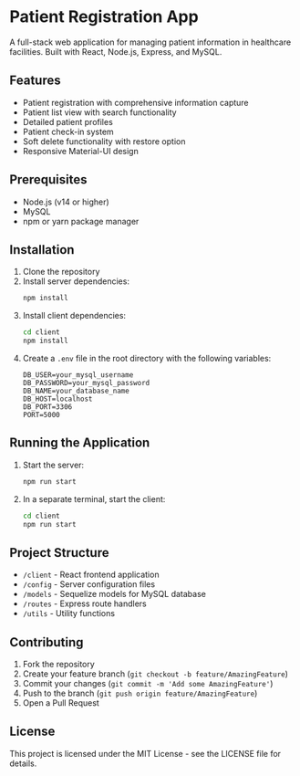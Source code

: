 # Patient Registration App

A full-stack web application for managing patient information in healthcare facilities. Built with React, Node.js, Express, and MySQL.

## Features

- Patient registration with comprehensive information capture
- Patient list view with search functionality
- Detailed patient profiles
- Patient check-in system
- Soft delete functionality with restore option
- Responsive Material-UI design

## Prerequisites

- Node.js (v14 or higher)
- MySQL
- npm or yarn package manager

## Installation

1. Clone the repository
2. Install server dependencies:
   ```bash
   npm install
   ```
3. Install client dependencies:
   ```bash
   cd client
   npm install
   ```
4. Create a `.env` file in the root directory with the following variables:
   ```
   DB_USER=your_mysql_username
   DB_PASSWORD=your_mysql_password
   DB_NAME=your_database_name
   DB_HOST=localhost
   DB_PORT=3306
   PORT=5000
   ```

## Running the Application

1. Start the server:
   ```bash
   npm run start
   ```
2. In a separate terminal, start the client:
   ```bash
   cd client
   npm run start
   ```

## Project Structure

- `/client` - React frontend application
- `/config` - Server configuration files
- `/models` - Sequelize models for MySQL database
- `/routes` - Express route handlers
- `/utils` - Utility functions

## Contributing

1. Fork the repository
2. Create your feature branch (`git checkout -b feature/AmazingFeature`)
3. Commit your changes (`git commit -m 'Add some AmazingFeature'`)
4. Push to the branch (`git push origin feature/AmazingFeature`)
5. Open a Pull Request

## License

This project is licensed under the MIT License - see the LICENSE file for details.